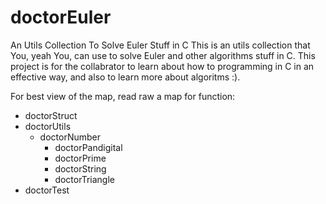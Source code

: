 doctorEuler
===========

An Utils Collection To Solve Euler Stuff in C
This is an utils collection that You, yeah You, can use to solve Euler and other algorithms stuff in C. This project is for the collabrator to learn about how to programming in C in an effective way, and also to learn more about algoritms :). 

For best view of the map, read raw
a map for function:

* doctorStruct
 * doctorUtils
   * doctorNumber
      * doctorPandigital
      * doctorPrime
      * doctorString
      * doctorTriangle
 * doctorTest
  
